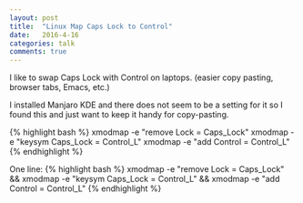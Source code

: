 ```yaml
---
layout: post
title:  "Linux Map Caps Lock to Control"
date:   2016-4-16
categories: talk
comments: true
---
```


I like to swap Caps Lock with Control on laptops. (easier copy pasting, browser tabs, Emacs, etc.)

I installed Manjaro KDE and there does not seem to be a setting for it so I found this and just want to keep it handy for copy-pasting.

{% highlight bash %}
xmodmap -e "remove Lock = Caps_Lock"
xmodmap -e "keysym Caps_Lock = Control_L"
xmodmap -e "add Control = Control_L"
{% endhighlight %}

One line:
{% highlight bash %}
xmodmap -e "remove Lock = Caps_Lock" && xmodmap -e "keysym Caps_Lock = Control_L" && xmodmap -e "add Control = Control_L"
{% endhighlight %}